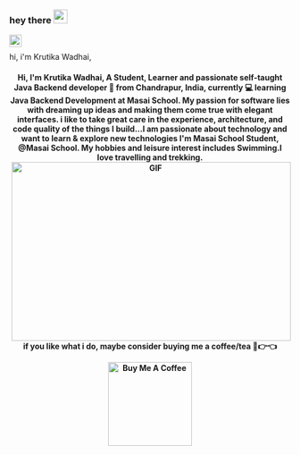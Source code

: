 ### hey there <img src="https://media.giphy.com/media/hvRJCLFzcasrR4ia7z/giphy.gif" width="25px">

<a href="https://www.linkedin.com/in/krutika-wadhai-6a07b2121/">
  <img align="left" alt="Krutika's LinkedIN" width="22px" src="https://raw.githubusercontent.com/peterthehan/peterthehan/master/assets/linkedin.svg" />
</a>
<br />

hi, i'm Krutika Wadhai,
<h4 align="center">Hi, I'm Krutika Wadhai, A Student, Learner and passionate self-taught Java Backend developer 🚀 from Chandrapur, India, currently 💻 learning Java Backend Development at Masai School. My passion for software lies with dreaming up ideas and making them come true with elegant interfaces. i like to take great care in the experience, architecture, and code quality of the things I build...I am passionate about technology and want to learn & explore new technologies I'm Masai School Student, @Masai School. My hobbies and leisure interest includes Swimming.I love travelling and trekking.</h43>

 <img align="right" alt="GIF" src="https://github.com/abhisheknaiidu/abhisheknaiidu/blob/master/code.gif?raw=true" width="500" height="320" />
 
 
if you like what i do, maybe consider buying me a coffee/tea 🥺👉👈

<a href="https://www.buymeacoffee.com/abhisheknaiidu" target="_blank"><img src="https://cdn.buymeacoffee.com/buttons/v2/default-red.png" alt="Buy Me A Coffee" width="150" ></a>
